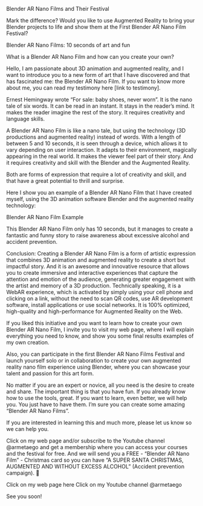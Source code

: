Blender AR Nano Films and Their Festival 

Mark the difference? Would you like to use Augmented Reality to bring your Blender projects to life and show them at the First Blender AR Nano Film Festival?

Blender AR Nano Films: 10 seconds of art and fun

What is a Blender AR Nano Film and how can you create your own?

Hello, I am passionate about 3D animation and augmented reality, and I want to introduce you to a new form of art that I have discovered and that has fascinated me: the Blender AR Nano Film. If you want to know more about me, you can read my testimony here [link to testimony].

Ernest Hemingway wrote “For sale: baby shoes, never worn”. It is the  nano tale of six words. It can be read in an instant. It stays in the reader’s mind. It makes the reader imagine the rest of the story. It requires creativity and language skills.

A Blender AR Nano Film is like a nano tale, but using the technology (3D productions and augmented reality) instead of words. With a length of between 5 and 10 seconds, it is seen through a device, which allows it to vary depending on user interaction. It adapts to their environment, magically appearing in the real world. It makes the viewer feel part of their story. And it requires creativity and skill with the Blender and the Augmented Reality.

Both are forms of expression that require a lot of creativity and skill, and that have a great potential to thrill and surprise.

Here I show you an example of a Blender AR Nano Film that I have created myself, using the 3D animation software Blender and the augmented reality technology:

Blender AR Nano Film Example

This Blender AR Nano Film only has 10 seconds, but it manages to create a fantastic and funny story to raise awareness about excessive alcohol and accident prevention.

Conclusion: Creating a Blender AR Nano Film is a form of artistic expression that combines 3D animation and augmented reality to create a short but impactful story. And it is an awesome and innovative resource that allows you to create immersive and interactive experiences that capture the attention and emotion of the audience, generating greater engagement with the artist and memory of a 3D production. Technically speaking, it is a WebAR experience, which is activated by simply using your cell phone and clicking on a link, without the need to scan QR codes, use AR development software, install applications or use social networks. It is 100% optimized, high-quality and high-performance for Augmented Reality on the Web.

If you liked this initiative and you want to learn how to create your own Blender AR Nano Film, I invite you to visit my web page, where I will explain everything you need to know, and show you some final results examples of my own creation.

Also, you can participate in the first Blender AR Nano Films Festival and launch yourself solo or in collaboration to create your own augmented reality nano film experience using Blender, where you can showcase your talent and passion for this art form.

No matter if you are an expert or novice, all you need is the desire to create and share. The important thing is that you have fun. If you already know how to use the tools, great. If you want to learn, even better, we will help you. You just have to have them. I’m sure you can create some amazing “Blender AR Nano Films”.

If you are interested in learning this and much more, please let us know so we can help you.

Click on my web page and/or subscribe to the Youtube channel @armetaego and get a membership where you can access your courses and the festival for free. And we will send you a FREE - “Blender AR Nano Film” - Christmas card so you can have “A SUPER SANTA CHRISTMAS, AUGMENTED AND WITHOUT EXCESS ALCOHOL” (Accident prevention campaign). 🎅


Click on my web page here Click on my Youtube channel @armetaego

See you soon!

